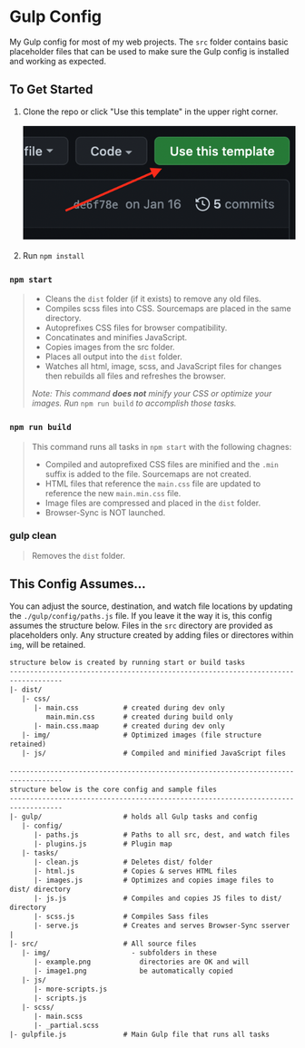 # Gulp Config

My Gulp config for most of my web projects. The `src` folder contains basic placeholder files that can be used to make sure the Gulp config is installed and working as expected.

## To Get Started

1. Clone the repo or click "Use this template" in the upper right corner.<br><br> ![Use this template screenshot](/src/img/example.png)<br><br>
2. Run `npm install`

### `npm start`

> - Cleans the `dist` folder (if it exists) to remove any old files.
> - Compiles scss files into CSS. Sourcemaps are placed in the same directory.
> - Autoprefixes CSS files for browser compatibility.
> - Concatinates and minifies JavaScript.
> - Copies images from the src folder.
> - Places all output into the `dist` folder.
> - Watches all html, image, scss, and JavaScript files for changes then rebuilds all files and refreshes the browser.
>
> _Note: This command **does not** minify your CSS or optimize your images. Run_ `npm run build` _to accomplish those tasks._

### `npm run build`

> This command runs all tasks in `npm start` with the following chagnes:
>
> - Compiled and autoprefixed CSS files are minified and the `.min` suffix is added to the file. Sourcemaps are not created.
> - HTML files that reference the `main.css` file are updated to reference the new `main.min.css` file.
> - Image files are compressed and placed in the `dist` folder.
> - Browser-Sync is NOT launched.

### gulp clean

> Removes the `dist` folder.

## This Config Assumes...

You can adjust the source, destination, and watch file locations by updating the `./gulp/config/paths.js` file. If you leave it the way it is, this config assumes the structure below. Files in the `src` directory are provided as placeholders only. Any structure created by adding files or directores within `img`, will be retained.

```
structure below is created by running start or build tasks
-----------------------------------------------------------------------------------
|- dist/
   |- css/
      |- main.css           # created during dev only
         main.min.css       # created during build only
      |- main.css.maap      # created during dev only
   |- img/                  # Optimized images (file structure retained)
   |- js/                   # Compiled and minified JavaScript files

-----------------------------------------------------------------------------------
structure below is the core config and sample files
-----------------------------------------------------------------------------------
|- gulp/                    # holds all Gulp tasks and config
   |- config/
      |- paths.js           # Paths to all src, dest, and watch files
      |- plugins.js         # Plugin map
   |- tasks/
      |- clean.js           # Deletes dist/ folder
      |- html.js            # Copies & serves HTML files
      |- images.js          # Optimizes and copies image files to dist/ directory
      |- js.js              # Compiles and copies JS files to dist/ directory
      |- scss.js            # Compiles Sass files
      |- serve.js           # Creates and serves Browser-Sync sserver
|
|- src/                     # All source files
   |- img/                    - subfolders in these
      |- example.png            directories are OK and will
      |- image1.png             be automatically copied
   |- js/
      |- more-scripts.js
      |- scripts.js
   |- scss/
      |- main.scss
      |- _partial.scss
|- gulpfile.js              # Main Gulp file that runs all tasks
```
